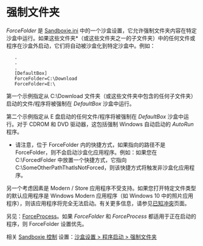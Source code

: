 # 强制文件夹

_ForceFolder_ 是 [Sandboxie.ini](SandboxieIni.md) 中的一个沙盒设置，它允许强制文件夹内容在特定沙盒中运行。如果这些文件夹*（或这些文件夹之一的子文件夹）中的任何文件或程序在沙盒外启动，它们将自动被沙盒化到特定沙盒中。例如：

```
   .
   .
   .
   [DefaultBox]
   ForceFolder=C:\Download
   ForceFolder=E:\
```

第一个示例指定从 C:\Download 文件夹（或这些文件夹中包含的任何子文件夹）启动的文件/程序将被强制在 _DefaultBox_ 沙盒中运行。

第二个示例指定从 E 盘启动的任何文件/程序将被强制在 _DefaultBox_ 沙盒中运行。对于 CDROM 和 DVD 驱动器，这包括强制 Windows 自动启动的 _AutoRun_ 程序。

* 请注意，位于 ForceFolder 内的快捷方式，如果指向的路径不是 ForceFolder，则不会启动沙盒化应用程序。例如：如果您在 C:\ForcedFolder 中放置一个快捷方式，它指向 C:\SomeOtherPathThatIsNotForced，则该快捷方式将触发非沙盒化应用程序。

另一个考虑因素是 Modern / Store 应用程序不受支持。如果您打开特定文件类型的默认应用程序是 Windows Modern 应用程序（如 Windows 10 中的照片应用程序），则该应用程序将完全无法启动。有关更多信息，请参见[已知冲突](KnownConflicts.md#uwp--modern--microsoft-store-apps)页面。

另见：[ForceProcess](ForceProcess.md)。如果 _ForceFolder_ 和 _ForceProcess_ 都适用于正在启动的程序，则 ForceFolder 设置优先。

相关 [Sandboxie 控制](SandboxieControl.md) 设置：[沙盒设置 > 程序启动 > 强制文件夹](ProgramStartSettings.md#forced-folders) 